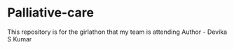 
# Palliative-care
This repository is for the girlathon that my team is attending
<be>
Author - Devika S Kumar
